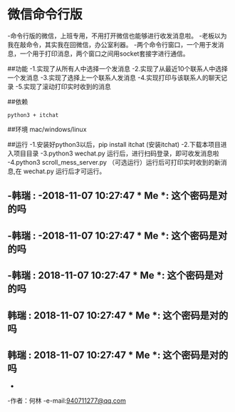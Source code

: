 # 微信命令行版
-命令行版的微信，上班专用，不用打开微信也能够进行收发消息啦。
-老板以为我在敲命令，其实我在回微信，办公室利器。
-两个命令行窗口，一个用于发消息，一个用于打印消息，两个窗口之间用socket套接字进行通信。

##功能
-1.实现了从所有人中选择一个发消息
-2.实现了从最近10个联系人中选择一个发消息
-3.实现了选择上一个联系人发消息
-4.实现打印与该联系人的聊天记录
-5.实现了滚动打印实时收到的消息

##依赖 
```
python3 + itchat
```

##环境 
mac/windows/linux

##运行
-1.安装好python3以后，pip install itchat (安装itchat)
-2.下载本项目进入项目目录
-3.python3 wechat.py 运行后，进行扫码登录，即可收发消息啦
-4.python3 scroll_mess_server.py （可选运行）运行后可打印实时收到的新消息,在 wechat.py 运行后才可运行。


-韩瑞 :
-2018-11-07 10:27:47 * Me *:  这个密码是对的吗
-
-韩瑞 :
-2018-11-07 10:27:47 * Me *:  这个密码是对的吗
-
-韩瑞 :
2018-11-07 10:27:47 * Me *:  这个密码是对的吗
-
韩瑞 :
2018-11-07 10:27:47 * Me *:  这个密码是对的吗
-
韩瑞 :
2018-11-07 10:27:47 * Me *:  这个密码是对的吗
-


-
-作者：何林 
-e-mail:940711277@qq.com




